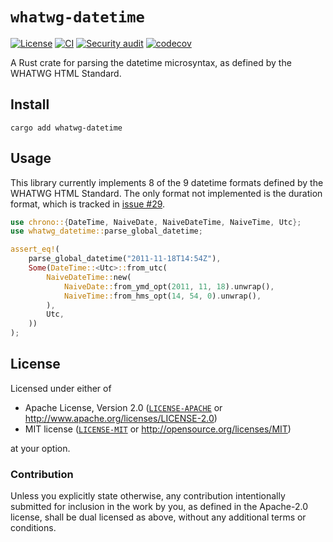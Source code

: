 # `whatwg-datetime`

[![License](https://img.shields.io/badge/License-MIT%20%26%20Apache%202.0-blue)](#license)
[![CI](https://github.com/neoncitylights/whatwg-rust/actions/workflows/main.yml/badge.svg)](https://github.com/neoncitylights/whatwg-rust/actions/workflows/main.yml)
[![Security audit](https://github.com/neoncitylights/whatwg-rust/actions/workflows/security-audit.yml/badge.svg)](https://github.com/neoncitylights/whatwg-rust/actions/workflows/security-audit.yml)
[![codecov](https://codecov.io/github/neoncitylights/whatwg-rust/branch/main/graph/badge.svg?token=p3VPg9QCaE)](https://codecov.io/github/neoncitylights/whatwg-rust)

A Rust crate for parsing the datetime microsyntax, as defined by the WHATWG HTML Standard.

## Install

```shell
cargo add whatwg-datetime
```

## Usage

This library currently implements 8 of the 9 datetime formats defined by the WHATWG HTML Standard. The only format not implemented is the duration format, which is tracked in [issue #29](https://github.com/neoncitylights/whatwg-rust/issues/29).

```rust
use chrono::{DateTime, NaiveDate, NaiveDateTime, NaiveTime, Utc};
use whatwg_datetime::parse_global_datetime;

assert_eq!(
	parse_global_datetime("2011-11-18T14:54Z"),
	Some(DateTime::<Utc>::from_utc(
		NaiveDateTime::new(
			NaiveDate::from_ymd_opt(2011, 11, 18).unwrap(),
			NaiveTime::from_hms_opt(14, 54, 0).unwrap(),
		),
		Utc,
	))
);
```

## License

Licensed under either of

- Apache License, Version 2.0 ([`LICENSE-APACHE`](LICENSE-APACHE) or <http://www.apache.org/licenses/LICENSE-2.0>)
- MIT license ([`LICENSE-MIT`](LICENSE-MIT) or <http://opensource.org/licenses/MIT>)

at your option.

### Contribution

Unless you explicitly state otherwise, any contribution intentionally submitted for inclusion in the work by you, as defined in the Apache-2.0 license, shall be dual licensed as above, without any additional terms or conditions.
